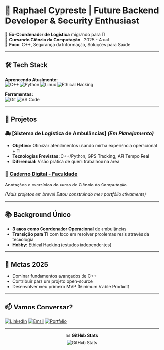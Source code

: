# 👋 Raphael Cypreste | Future Backend Developer & Security Enthusiast

📌 **Ex-Coordenador de Logística** migrando para TI  
📌 **Cursando Ciência da Computação** | 2025 - Atual  
📌 **Foco:** C++, Segurança da Informação, Soluções para Saúde  

---

## 🛠️ Tech Stack

**Aprendendo Atualmente:**  
![C++](https://img.shields.io/badge/-C++-00599C?logo=cplusplus&logoColor=white)
![Python](https://img.shields.io/badge/-Python-3776AB?logo=python&logoColor=white)
![Linux](https://img.shields.io/badge/-Linux-FCC624?logo=linux&logoColor=black)
![Ethical Hacking](https://img.shields.io/badge/-Security-FF6D00?logo=securityscorecard)

**Ferramentas:**  
![Git](https://img.shields.io/badge/-Git-F05032?logo=git&logoColor=white)
![VS Code](https://img.shields.io/badge/-VS%20Code-007ACC?logo=visual-studio-code)

---

## 🚀 Projetos

### 🚑 [Sistema de Logística de Ambulâncias] *(Em Planejamento)*
- **Objetivo:** Otimizar atendimentos usando minha experiência operacional + TI
- **Tecnologias Previstas:** C++/Python, GPS Tracking, API Tempo Real
- **Diferencial:** Visão prática de quem trabalhou na área

### 📓 [Caderno Digital - Faculdade](https://github.com/cypreste/Caderno-Digital---Faculdade)
Anotações e exercícios do curso de Ciência da Computação

*(Mais projetos em breve! Estou construindo meu portfólio ativamente)*

---

## 📚 Background Único
- **3 anos como Coordenador Operacional** de ambulâncias  
- **Transição para TI** com foco em resolver problemas reais através da tecnologia  
- **Hobby:** Ethical Hacking (estudos independentes)  

---

## 🌱 Metas 2025
- Dominar fundamentos avançados de C++
- Contribuir para um projeto open-source
- Desenvolver meu primeiro MVP (Minimum Viable Product)

---

## 📫 Vamos Conversar?

[![LinkedIn](https://img.shields.io/badge/-LinkedIn-0A66C2?style=for-the-badge&logo=linkedin)](https://www.linkedin.com/in/raphaelcypreste/)
[![Email](https://img.shields.io/badge/-Email-D14836?style=for-the-badge&logo=gmail&logoColor=white)](mailto:rapha.cypreste@gmail.com)
[![Portfólio](https://img.shields.io/badge/-Portfólio-FF7139?style=for-the-badge&logo=firefox&logoColor=white)](https://www.cyprestedev.com.br/)

---

<div align="center">

📊 **GitHub Stats**  
![GitHub Stats](https://github-readme-stats.vercel.app/api?username=cypreste&show_icons=true&theme=tokyonight&hide=prs&count_private=true)

</div>
